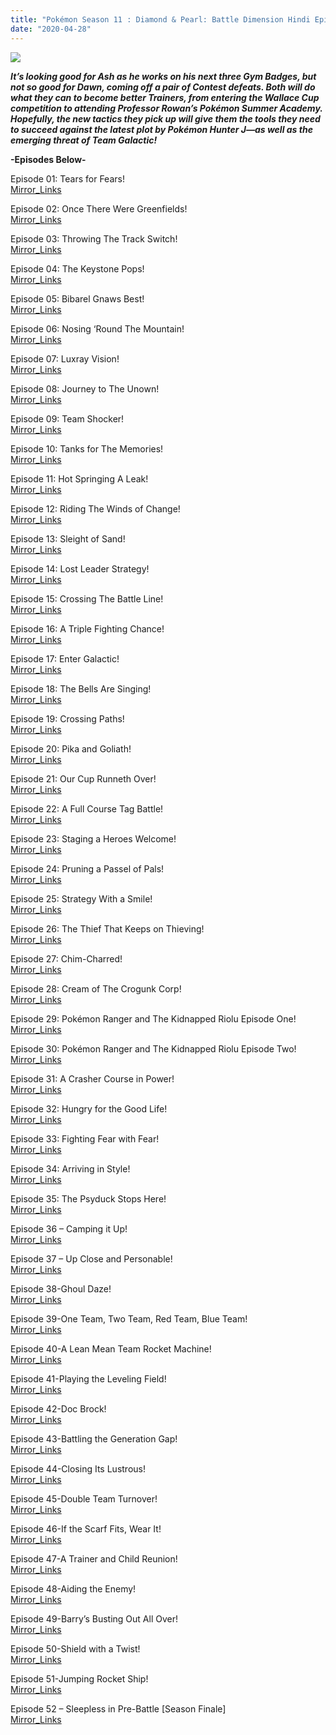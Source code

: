 ```yaml
---
title: "Pokémon Season 11 : Diamond & Pearl: Battle Dimension Hindi Episodes [Hungama TV/Marvel HQ]"
date: "2020-04-28"
---
```


<script type="text/javascript">var adfly_id = 20713539; var adfly_advert = 'int'; var popunder = true; var domains = ['gdrivez.xyz', 'vickyshare.com'];</script>

  
<script src="https://cdn.adf.ly/js/link-converter.js"></script>

[![](https://1.bp.blogspot.com/-YC3NFuQ8OHk/XM-7m4txA8I/AAAAAAAACJg/M85LxeYyWakZgZ18N_XdHhTO8ur8UMixQCLcBGAs/s400/Pokemon{cc12359f2e95e552e186e4de70c84d5cbcf99205a26c61ac9b84937885664646}2BBattle{cc12359f2e95e552e186e4de70c84d5cbcf99205a26c61ac9b84937885664646}2BDimension{cc12359f2e95e552e186e4de70c84d5cbcf99205a26c61ac9b84937885664646}2Bin{cc12359f2e95e552e186e4de70c84d5cbcf99205a26c61ac9b84937885664646}2BINDIA.jpg)](https://1.bp.blogspot.com/-YC3NFuQ8OHk/XM-7m4txA8I/AAAAAAAACJg/M85LxeYyWakZgZ18N_XdHhTO8ur8UMixQCLcBGAs/s1600/Pokemon{cc12359f2e95e552e186e4de70c84d5cbcf99205a26c61ac9b84937885664646}2BBattle{cc12359f2e95e552e186e4de70c84d5cbcf99205a26c61ac9b84937885664646}2BDimension{cc12359f2e95e552e186e4de70c84d5cbcf99205a26c61ac9b84937885664646}2Bin{cc12359f2e95e552e186e4de70c84d5cbcf99205a26c61ac9b84937885664646}2BINDIA.jpg)

**_It’s looking good for Ash as he works on his next three Gym Badges, but not so good for Dawn, coming off a pair of Contest defeats. Both will do what they can to become better Trainers, from entering the Wallace Cup competition to attending Professor Rowan’s Pokémon Summer Academy. Hopefully, the new tactics they pick up will give them the tools they need to succeed against the latest plot by Pokémon Hunter J—as well as the emerging threat of Team Galactic!_**

**\-Episodes Below-**

Episode 01: Tears for Fears!  
[Mirror\_Links](https://gdrivez.xyz/view/PWX9Cr6LnG)

Episode 02: Once There Were Greenfields!  
[Mirror\_Links](https://gdrivez.xyz/view/QCFaSyHBw6)

Episode 03: Throwing The Track Switch!  
[Mirror\_Links](https://gdrivez.xyz/view/3hBBDrOafT)

Episode 04: The Keystone Pops!  
[Mirror\_Links](https://gdrivez.xyz/view/WjLNDg9XDZ)

Episode 05: Bibarel Gnaws Best!  
[Mirror\_Links](https://gdrivez.xyz/view/X12O8mTBRR)

Episode 06: Nosing ‘Round The Mountain!  
[Mirror\_Links](https://gdrivez.xyz/view/8LBOCsXMMQ)

Episode 07: Luxray Vision!  
[Mirror\_Links](https://gdrivez.xyz/view/F1MrObX3Y7)

Episode 08: Journey to The Unown!  
[Mirror\_Links](https://gdrivez.xyz/view/j7KyfZYaqG)

Episode 09: Team Shocker!  
[Mirror\_Links](https://gdrivez.xyz/view/5YHwrShytL)

Episode 10: Tanks for The Memories!  
[Mirror\_Links](https://gdrivez.xyz/view/ORke227SeP)

Episode 11: Hot Springing A Leak!  
[Mirror\_Links](https://gdrivez.xyz/view/bwd1RsYFKg)

Episode 12: Riding The Winds of Change!  
[Mirror\_Links](https://gdrivez.xyz/view/xaFyg9WM7X)

Episode 13: Sleight of Sand!  
[Mirror\_Links](https://gdrivez.xyz/view/2cB52dFeqy)

Episode 14: Lost Leader Strategy!  
[Mirror\_Links](https://gdrivez.xyz/view/mn84NRYY0k)

Episode 15: Crossing The Battle Line!  
[Mirror\_Links](https://gdrivez.xyz/view/aDmFrMgND5)

Episode 16: A Triple Fighting Chance!  
[Mirror\_Links](https://gdrivez.xyz/view/g3mty9pgZn)

Episode 17: Enter Galactic!  
[Mirror\_Links](https://gdrivez.xyz/view/tkngaqR87k)

Episode 18: The Bells Are Singing!  
[Mirror\_Links](https://gdrivez.xyz/view/pQOLgxr2K6)

Episode 19: Crossing Paths!  
[Mirror\_Links](https://gdrivez.xyz/view/E1TKwh7HFm)

Episode 20: Pika and Goliath!  
[Mirror\_Links](https://gdrivez.xyz/view/kSfb711N7x)

Episode 21: Our Cup Runneth Over!  
[Mirror\_Links](https://gdrivez.xyz/view/6E42YWe0FK)

Episode 22: A Full Course Tag Battle!  
[Mirror\_Links](https://gdrivez.xyz/view/0hfRWqhzc8)

Episode 23: Staging a Heroes Welcome!  
[Mirror\_Links](https://gdrivez.xyz/view/YqFtAS01AP)

Episode 24: Pruning a Passel of Pals!  
[Mirror\_Links](https://gdrivez.xyz/view/rk5GTkR6Qg)

Episode 25: Strategy With a Smile!  
[Mirror\_Links](https://gdrivez.xyz/view/TDaF1ay9dw)

Episode 26: The Thief That Keeps on Thieving!  
[Mirror\_Links](https://gdrivez.xyz/view/zQ0BLbPfNZ)

Episode 27: Chim-Charred!  
[Mirror\_Links](https://gdrivez.xyz/view/dRfwDmPwjP)

Episode 28: Cream of The Crogunk Corp!  
[Mirror\_Links](https://gdrivez.xyz/view/kPAHqckg84)

Episode 29: Pokémon Ranger and The Kidnapped Riolu Episode One!  
[Mirror\_Links](https://gdrivez.xyz/view/OSzWhWeD4n)

Episode 30: Pokémon Ranger and The Kidnapped Riolu Episode Two!  
[Mirror\_Links](https://gdrivez.xyz/view/3MR6p07Dkz)

Episode 31: A Crasher Course in Power!  
[Mirror\_Links](https://gdrivez.xyz/view/PfT2qkHqBO)

Episode 32: Hungry for the Good Life!  
[Mirror\_Links](https://gdrivez.xyz/view/jLRwcN5fR7)

Episode 33: Fighting Fear with Fear!  
[Mirror\_Links](https://gdrivez.xyz/view/CBaOrDfPZD)

Episode 34: Arriving in Style!  
[Mirror\_Links](https://vickyshare.com/file/Enrs4yfWhGAcERdv9Y1K)

Episode 35: The Psyduck Stops Here!  
[Mirror\_Links](https://vickyshare.com/file/BMt58mkAqHLxgesU4R0P)

Episode 36 – Camping it Up!  
[Mirror\_Links](https://vickyshare.com/file/y0fPPjZNYQG7PjeQ8zpr)

Episode 37 – Up Close and Personable!  
[Mirror\_Links](https://vickyshare.com/file/zLEiTAzjCUaG8Hwz5QJb)

Episode 38-Ghoul Daze!  
[Mirror\_Links](https://vickyshare.com/file/ggNZ2nrBP5pGNvaFzxmW)

Episode 39-One Team, Two Team, Red Team, Blue Team!  
[Mirror\_Links](https://vickyshare.com/file/gLiXgxihQAcC08RMepZ2)

Episode 40-A Lean Mean Team Rocket Machine!  
[Mirror\_Links](https://vickyshare.com/file/E685Nh5z56Y5HHyCuWBY)

Episode 41-Playing the Leveling Field!  
[Mirror\_Links](https://vickyshare.com/file/vzKgsPDWSt0yPMLHx1GA)

Episode 42-Doc Brock!  
[Mirror\_Links](https://vickyshare.com/file/UI2YZVJYr8ieIkDci30k)

Episode 43-Battling the Generation Gap!  
[Mirror\_Links](https://vickyshare.com/file/4gxIFRZAGCrkOO6u0ePN)

Episode 44-Closing Its Lustrous!  
[Mirror\_Links](https://vickyshare.com/file/dML8o5RfJOuNIpFVKAIF)

Episode 45-Double Team Turnover!  
[Mirror\_Links](https://vickyshare.com/file/vtG9deDSQno0cxfJAhdS)

Episode 46-If the Scarf Fits, Wear It!  
[Mirror\_Links](https://vickyshare.com/file/epPbmgoFJB7ChtJl9ilC)

Episode 47-A Trainer and Child Reunion!  
[Mirror\_Links](https://vickyshare.com/file/KZoIea8YqExAMpWm9dAn)

Episode 48-Aiding the Enemy!  
[Mirror\_Links](https://vickyshare.com/file/4g09ovAWFBsiL5ezwvS4)

Episode 49-Barry’s Busting Out All Over!  
[Mirror\_Links](https://vickyshare.com/file/OaEdnOiYEmZzUdvx7xFK)

Episode 50-Shield with a Twist!  
[Mirror\_Links](https://vickyshare.com/file/iRkufgceAsrcV727adBi)

Episode 51-Jumping Rocket Ship!  
[Mirror\_Links](https://vickyshare.com/file/bgIjELBmB9KMXyU1MPO4)

Episode 52 – Sleepless in Pre-Battle \[Season Finale\]  
[Mirror\_Links](https://vickyshare.com/file/9CFGpKZ1If60B36nl78q)
